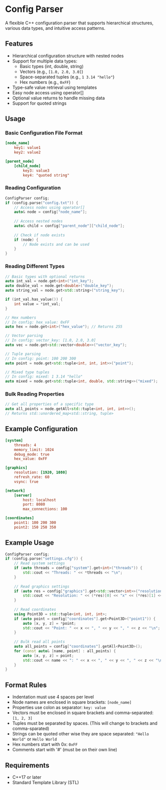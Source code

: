 # Config Parser

A flexible C++ configuration parser that supports hierarchical structures, various data types, and intuitive access patterns.

## Features

- Hierarchical configuration structure with nested nodes
- Support for multiple data types:
  - Basic types (int, double, string)
  - Vectors (e.g., `[1.0, 2.0, 3.0]`)
  - Space-separated tuples (e.g., `1 3.14 "hello"`)
  - Hex numbers (e.g., `0xFF`)
- Type-safe value retrieval using templates
- Easy node access using operator[]
- Optional value returns to handle missing data
- Support for quoted strings

## Usage

### Basic Configuration File Format

```ini
[node_name]
    key1: value1
    key2: value2

[parent_node]
    [child_node]
        key3: value3
        key4: "quoted string"
```

### Reading Configuration

```cpp
ConfigParser config;
if (config.parse("config.txt")) {
    // Access nodes using operator[]
    auto& node = config["node_name"];
    
    // Access nested nodes
    auto& child = config["parent_node"]["child_node"];
    
    // Check if node exists
    if (node) {
        // Node exists and can be used
    }
}
```

### Reading Different Types

```cpp
// Basic types with optional returns
auto int_val = node.get<int>("int_key");
auto double_val = node.get<double>("double_key");
auto string_val = node.get<std::string>("string_key");

if (int_val.has_value()) {
    int value = *int_val;
}

// Hex numbers
// In config: hex_value: 0xFF
auto hex = node.get<int>("hex_value"); // Returns 255

// Vector parsing
// In config: vector_key: [1.0, 2.0, 3.0]
auto vec = node.get<std::vector<double>>("vector_key");

// Tuple parsing
// In config: point: 100 200 300
auto point = node.get<std::tuple<int, int, int>>("point");

// Mixed type tuples
// In config: mixed: 1 3.14 "hello"
auto mixed = node.get<std::tuple<int, double, std::string>>("mixed");
```

### Bulk Reading Properties

```cpp
// Get all properties of a specific type
auto all_points = node.getAll<std::tuple<int, int, int>>();
// Returns std::unordered_map<std::string, tuple>
```

## Example Configuration

```ini
[system]
    threads: 4
    memory_limit: 1024
    debug_mode: true
    hex_value: 0xFF

[graphics]
    resolution: [1920, 1080]
    refresh_rate: 60
    vsync: true

[network]
    [server]
        host: localhost
        port: 8080
        max_connections: 100

[coordinates]
    point1: 100 200 300
    point2: 150 250 350
```

## Example Usage

```cpp
ConfigParser config;
if (config.parse("settings.cfg")) {
    // Read system settings
    if (auto threads = config["system"].get<int>("threads")) {
        std::cout << "Threads: " << *threads << "\n";
    }
    
    // Read graphics settings
    if (auto res = config["graphics"].get<std::vector<int>>("resolution")) {
        std::cout << "Resolution: " << (*res)[0] << "x" << (*res)[1] << "\n";
    }
    
    // Read coordinates
    using Point3D = std::tuple<int, int, int>;
    if (auto point = config["coordinates"].get<Point3D>("point1")) {
        auto [x, y, z] = *point;
        std::cout << "Point: " << x << ", " << y << ", " << z << "\n";
    }
    
    // Bulk read all points
    auto all_points = config["coordinates"].getAll<Point3D>();
    for (const auto& [name, point] : all_points) {
        auto [x, y, z] = point;
        std::cout << name << ": " << x << ", " << y << ", " << z << "\n";
    }
}
```

## Format Rules

- Indentation must use 4 spaces per level
- Node names are enclosed in square brackets: `[node_name]`
- Properties use colon as separator: `key: value`
- Vectors must be enclosed in square brackets and comma-separated: `[1, 2, 3]`
- Tuples must be separated by spaces. (This will change to brackets and comma-sparated)
- Strings can be quoted other wise they are space separated: `"Hello World"` or `Hello World`
- Hex numbers start with 0x: `0xFF`
- Comments start with '#' (must be on their own line)



## Requirements

- C++17 or later
- Standard Template Library (STL)

